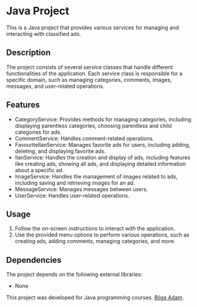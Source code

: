 # Java Project

This is a Java project that provides various services for managing and interacting with classified ads.

## Description

The project consists of several service classes that handle different functionalities of the application. Each service class is responsible for a specific domain, such as managing categories, comments, images, messages, and user-related operations.

## Features

- CategoryService: Provides methods for managing categories, including displaying parentless categories, choosing parentless and child categories for ads.
- CommentService: Handles comment-related operations.
- FavouriteIlanService: Manages favorite ads for users, including adding, deleting, and displaying favorite ads.
- IlanService: Handles the creation and display of ads, including features like creating ads, showing all ads, and displaying detailed information about a specific ad.
- ImageService: Handles the management of images related to ads, including saving and retrieving images for an ad.
- MessageService: Manages messages between users.
- UserService: Handles user-related operations.

## Usage

1. Follow the on-screen instructions to interact with the application.
2. Use the provided menu options to perform various operations, such as creating ads, adding comments, managing categories, and more.

## Dependencies

The project depends on the following external libraries:

- None

This project was developed for Java programming courses. [Bilge Adam](https://www.bilgeadam.com/).
